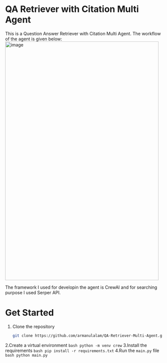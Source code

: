 # QA Retriever with Citation Multi Agent

This is a Question Answer Retriever with Citation Multi Agent. The workflow of the agent is given below:
<img width="492" height="766" alt="image" src="https://github.com/user-attachments/assets/2f0eae62-3e94-4a4a-b9ea-7dba1adb3efb" />


The framework I used for developin the agent is CrewAI and for searching purpose I used Serper API.

# Get Started
1. Clone the repository
    ``` bash
    git clone https://github.com/armanulalam/QA-Retriever-Multi-Agent.git
    ```
2.Create a virtual environment
    ``` bash
    python -m venv crew
    ```
3.Install the requirements
    ``` bash
    pip install -r requirements.txt
    ```
4.Run the `main.py` file
    ``` bash
    python main.py
    ```


